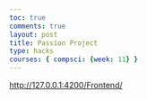 ```yaml
---
toc: true
comments: true
layout: post
title: Passion Project
type: hacks
courses: { compsci: {week: 11} }
---
```


http://127.0.0.1:4200/Frontend/